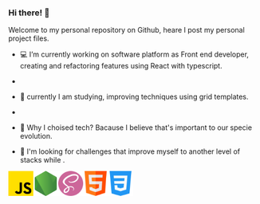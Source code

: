 ### Hi there! 👋

Welcome to my personal repository on Github, heare I post my personal project files. 



- :computer: I’m currently working on software platform as Front end developer, creating and refactoring features using React with typescript.
 
- 
- 🌱 currently I am studying, improving techniques using grid templates.
- 
- :rocket: Why I choised tech? Bacause I believe that's important to our specie evolution.
- 🎯 I'm looking for challenges that improve myself to another level of stacks while .


<img src="svg/js.png" alt="drawing" width="50"/><img src="svg/node-js.png" alt="drawing" width="50"/><img src="svg/sass.png" alt="drawing" width="50"/><img src="svg/html.png" alt="drawing" width="50"/><img src="svg/css-3.png" alt="drawing" width="50"/>
